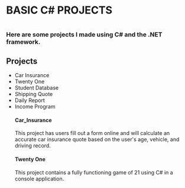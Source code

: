 <h1>BASIC C# PROJECTS<h1>

<h3>Here are some projects I made using C# and the .NET framework.</h3>
  
  <h2>Projects</h2>
  <ul>
    <li>Car Insurance</li>
    <li>Twenty One</li>
    <li>Student Database</li>
    <li>Shipping Quote</li>
    <li>Daily Report</li>
    <li>Income Program</li>
  
<h4>Car_Insurance</h4>
This project has users fill out a form online and will calculate an accurate car insurance quote based on the user's age, vehicle, and driving record.

<h4>Twenty One</h4>
This project contains a fully functioning game of 21 using C# in a console application.  
